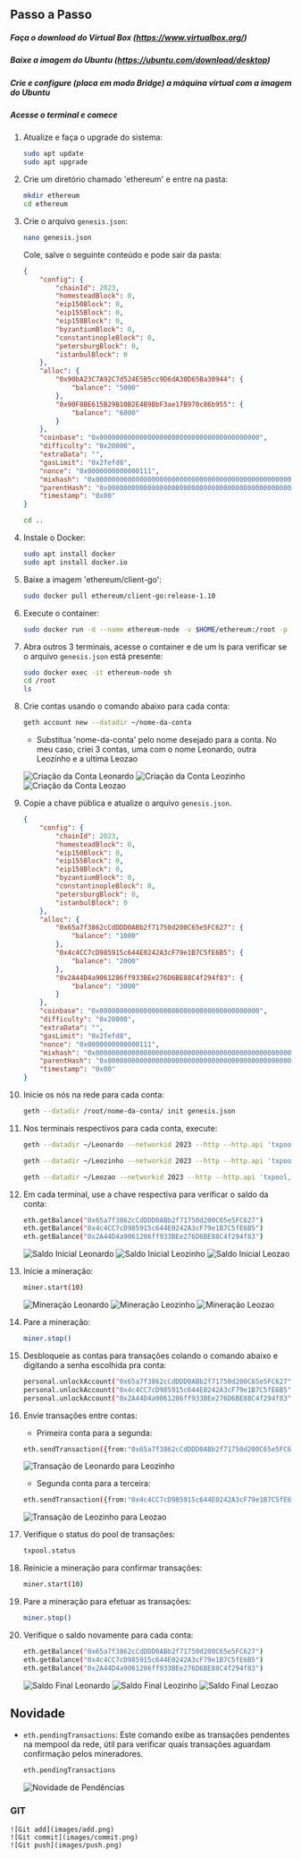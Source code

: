 ## Passo a Passo

##### Faça o download do Virtual Box (https://www.virtualbox.org/)

##### Baixe a imagem do Ubuntu (https://ubuntu.com/download/desktop)

##### Crie e configure (placa em modo Bridge) a máquina virtual com a imagem do Ubuntu

##### Acesse o terminal e comece

1. Atualize e faça o upgrade do sistema:
    ```bash
    sudo apt update
    sudo apt upgrade
    ```

2. Crie um diretório chamado 'ethereum' e entre na pasta:
    ```bash
    mkdir ethereum
    cd ethereum
    ```

3. Crie o arquivo `genesis.json`:
    ```bash
    nano genesis.json
    ```

    Cole, salve o seguinte conteúdo e pode sair da pasta:
    ```json
    {
        "config": {
            "chainId": 2023,
            "homesteadBlock": 0,
            "eip150Block": 0,
            "eip155Block": 0,
            "eip158Block": 0,
            "byzantiumBlock": 0,
            "constantinopleBlock": 0,
            "petersburgBlock": 0,
            "istanbulBlock": 0
        },
        "alloc": {
            "0x90bA23C7A92C7d524E5B5cc9D6dA30D65Ba30944": {
                "balance": "5000"
            },
            "0x90F8BE615B29B10B2E4B9BbF3ae17B970c86b955": {
                "balance": "6000"
            }
        },
        "coinbase": "0x0000000000000000000000000000000000000000",
        "difficulty": "0x20000",
        "extraData": "",
        "gasLimit": "0x2fefd8",
        "nonce": "0x0000000000000111",
        "mixhash": "0x0000000000000000000000000000000000000000000000000000000000000000",
        "parentHash": "0x0000000000000000000000000000000000000000000000000000000000000000",
        "timestamp": "0x00"
    }
    ```
    
    ```bash
    cd ..
    ```

4. Instale o Docker:
    ```bash
    sudo apt install docker
    sudo apt install docker.io
    ```

5. Baixe a imagem 'ethereum/client-go':
    ```bash
    sudo docker pull ethereum/client-go:release-1.10
    ```

6. Execute o container:
    ```bash
    sudo docker run -d --name ethereum-node -v $HOME/ethereum:/root -p 8545:8545 -p 8544:8544 -p 30301:30301 -p 30310:30310 -p 30320:30320 -p 30330:30330 -it --entrypoint=/bin/sh ethereum/client-go:release-1.10
    ```

7. Abra outros 3 terminais, acesse o container e de um ls para verificar se o arquivo `genesis.json` está presente:
    ```bash
    sudo docker exec -it ethereum-node sh
    cd /root
    ls
    ```

8. Crie contas usando o comando abaixo para cada conta:
    ```bash
    geth account new --datadir ~/nome-da-conta
    ```
    - Substitua 'nome-da-conta' pelo nome desejado para a conta. No meu caso, criei 3 contas, uma com o nome Leonardo, outra Leozinho e a ultima Leozao
    
    ![Criação da Conta Leonardo](images/criacaodaconta.png)
    ![Criação da Conta Leozinho](images/criacaoconta1.png)
    ![Criação da Conta Leozao](images/criacaoconta2.png)


9. Copie a chave pública e atualize o arquivo `genesis.json`.

    ```json
    {
        "config": {
            "chainId": 2023,
            "homesteadBlock": 0,
            "eip150Block": 0,
            "eip155Block": 0,
            "eip158Block": 0,
            "byzantiumBlock": 0,
            "constantinopleBlock": 0,
            "petersburgBlock": 0,
            "istanbulBlock": 0
        },
        "alloc": {
            "0x65a7f3862cCdDDD0ABb2f71750d200C65e5FC627": {
                "balance": "1000"
            },
            "0x4c4CC7cD985915c644E0242A3cF79e1B7C5fE6B5": {
                "balance": "2000"
            },
            "0x2A44D4a9061286ff933BEe276D6BE88C4f294f83": {
                "balance": "3000"
            }
        },
        "coinbase": "0x0000000000000000000000000000000000000000",
        "difficulty": "0x20000",
        "extraData": "",
        "gasLimit": "0x2fefd8",
        "nonce": "0x0000000000000111",
        "mixhash": "0x0000000000000000000000000000000000000000000000000000000000000000",
        "parentHash": "0x0000000000000000000000000000000000000000000000000000000000000000",
        "timestamp": "0x00"
    }
    ```

10. Inicie os nós na rede para cada conta:
    ```bash
    geth --datadir /root/nome-da-conta/ init genesis.json
    ```

11. Nos terminais respectivos para cada conta, execute:
    ```bash
    geth --datadir ~/Leonardo --networkid 2023 --http --http.api 'txpool,eth,net,web3,personal,admin,miner' --http.corsdomain '*' --authrpc.port 8547 --allow-insecure-unlock console
    ```

    ```bash
    geth --datadir ~/Leozinho --networkid 2023 --http --http.api 'txpool,eth,net,web3,personal,admin,miner' --http.corsdomain '*' --authrpc.port 8546 --port 30302 --http.port 8544 --allow-insecure-unlock console
    ```

    ```bash
    geth --datadir ~/Leozao --networkid 2023 --http --http.api 'txpool,eth,net,web3,personal,admin,miner' --http.corsdomain '*' --authrpc.port 8548 --port 30500 --http.port 30501 --allow-insecure-unlock console
    ```

12. Em cada terminal, use a chave respectiva para verificar o saldo da conta:
    ```bash
    eth.getBalance("0x65a7f3862cCdDDD0ABb2f71750d200C65e5FC627")
    eth.getBalance("0x4c4CC7cD985915c644E0242A3cF79e1B7C5fE6B5")
    eth.getBalance("0x2A44D4a9061286ff933BEe276D6BE88C4f294f83")
    ```
    ![Saldo Inicial Leonardo](images/saldodaconta.png)
    ![Saldo Inicial Leozinho](images/saldodaconta1.png)
    ![Saldo Inicial Leozao](images/saldodaconta2.png)

13. Inicie a mineração:
    ```bash
    miner.start(10)
    ```
    ![Mineração Leonardo](images/mineracao.png)
    ![Mineração Leozinho](images/mineracao1.png)
    ![Mineração Leozao](images/mineracao2.png)

14. Pare a mineração:
    ```bash
    miner.stop()
    ```

15. Desbloqueie as contas para transações colando o comando abaixo e digitando a senha escolhida pra conta:
    ```bash
    personal.unlockAccount("0x65a7f3862cCdDDD0ABb2f71750d200C65e5FC627")
    personal.unlockAccount("0x4c4CC7cD985915c644E0242A3cF79e1B7C5fE6B5")
    personal.unlockAccount("0x2A44D4a9061286ff933BEe276D6BE88C4f294f83")
    ```

16. Envie transações entre contas:
    - Primeira conta para a segunda:
    ```bash
    eth.sendTransaction({from:"0x65a7f3862cCdDDD0ABb2f71750d200C65e5FC627", to:"0x4c4CC7cD985915c644E0242A3cF79e1B7C5fE6B5", value:111, gas:21000})
    ```
    ![Transação de Leonardo para Leozinho](images/primeiratransacao.png)

    - Segunda conta para a terceira:
    ```bash
    eth.sendTransaction({from:"0x4c4CC7cD985915c644E0242A3cF79e1B7C5fE6B5", to:"0x2A44D4a9061286ff933BEe276D6BE88C4f294f83", value:222, gas:21000})
    ```
    ![Transação de Leozinho para Leozao](images/segundatransacao.png)

17. Verifique o status do pool de transações:
    ```bash
    txpool.status
    ```

18. Reinicie a mineração para confirmar transações:
    ```bash
    miner.start(10)
    ```

19. Pare a mineração para efetuar as transações:
    ```bash
    miner.stop()
    ```

20. Verifique o saldo novamente para cada conta:
    ```bash
    eth.getBalance("0x65a7f3862cCdDDD0ABb2f71750d200C65e5FC627")
    eth.getBalance("0x4c4CC7cD985915c644E0242A3cF79e1B7C5fE6B5")
    eth.getBalance("0x2A44D4a9061286ff933BEe276D6BE88C4f294f83")
    ```
    ![Saldo Final Leonardo](images/balancopostransacao.png)
    ![Saldo Final Leozinho](images/balancopostransacao1.png)
    ![Saldo Final Leozao](images/balancopostransacao2.png)

## Novidade

- `eth.pendingTransactions`: Este comando exibe as transações pendentes na mempool da rede, útil para verificar quais transações aguardam confirmação pelos mineradores.
    ```bash
    eth.pendingTransactions
    ```

    ![Novidade de Pendências](images/novidade.png)
    
### GIT

    ![Git add](images/add.png)
    ![Git commit](images/commit.png)
    ![Git push](images/push.png)

